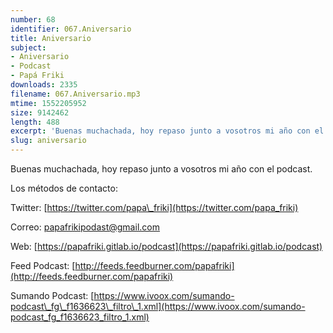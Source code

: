 ```yaml
---
number: 68
identifier: 067.Aniversario
title: Aniversario
subject:
- Aniversario
- Podcast
- Papá Friki
downloads: 2335
filename: 067.Aniversario.mp3
mtime: 1552205952
size: 9142462
length: 488
excerpt: 'Buenas muchachada, hoy repaso junto a vosotros mi año con el podcast.  '
slug: aniversario
---
```

Buenas muchachada, hoy repaso junto a vosotros mi año con el podcast.

Los métodos de contacto:

Twitter: [https://twitter.com/papa\_friki](https://twitter.com/papa_friki)

Correo: [papafrikipodast@gmail.com](https://archive.org/details/papafrikipodast@gmail.com)

Web: [https://papafriki.gitlab.io/podcast](https://papafriki.gitlab.io/podcast)

Feed Podcast: [http://feeds.feedburner.com/papafriki](http://feeds.feedburner.com/papafriki)

Sumando Podcast: [https://www.ivoox.com/sumando-podcast\_fg\_f1636623\_filtro\_1.xml](https://www.ivoox.com/sumando-podcast_fg_f1636623_filtro_1.xml)
